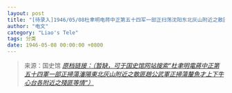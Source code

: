 ```yaml
---
layout: post
title: "[待录入]1946/05/08杜聿明电蒋中正第五十四军一部正扫荡沈阳东北灰山附近之散匪赵公武军正扫荡厘鱼才上下牛心台各附近之残匪等情"
author: "电文"
category: "Liao's Tele"
tags: 分类
date: 1946-05-08 00:00:00 +0800
---
```

> 来源：国史馆 [*原档链接：（暂缺，可于国史馆网站搜索“杜聿明電蔣中正第五十四軍一部正掃蕩瀋陽東北灰山附近之散匪趙公武軍正掃蕩釐魚才上下牛心台各附近之殘匪等情“）*]()
